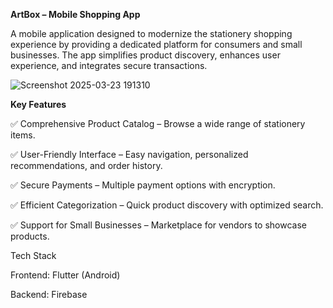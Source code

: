 **ArtBox – Mobile Shopping App**

A mobile application designed to modernize the stationery shopping experience by providing a dedicated platform for consumers and small businesses. The app simplifies product discovery, enhances user experience, and integrates secure transactions.

![Screenshot 2025-03-23 191310](https://github.com/user-attachments/assets/6a82acf7-625f-4f01-bc3c-87d9e542f6ad)



**Key Features**

✅ Comprehensive Product Catalog – Browse a wide range of stationery items.

✅ User-Friendly Interface – Easy navigation, personalized recommendations, and order history.

✅ Secure Payments – Multiple payment options with encryption.

✅ Efficient Categorization – Quick product discovery with optimized search.

✅ Support for Small Businesses – Marketplace for vendors to showcase products.


Tech Stack

Frontend: Flutter (Android)

Backend: Firebase
